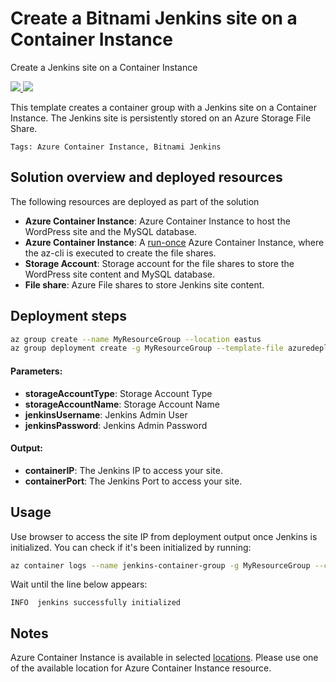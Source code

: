 # Create a Bitnami Jenkins site on a Container Instance

Create a Jenkins site on a Container Instance

<a href="https://portal.azure.com/#create/Microsoft.Template/uri/https%3A%2F%2Fraw.githubusercontent.com%2Fbitnami-labs%2Faci-templates%2Fmaster%2Fjenkins%2Fazuredeploy.json" target="_blank">
    <img src="http://azuredeploy.net/deploybutton.png"/>
</a>
<a href="http://armviz.io/#/?load=https%3A%2F%2Fraw.githubusercontent.com%2Fbitnami-labs%2Faci-templates%2Fmaster%2Fjenkins%2Fazuredeploy.json" target="_blank">
    <img src="http://armviz.io/visualizebutton.png"/>
</a>

This template creates a container group with a Jenkins site on a Container Instance. The Jenkins site is persistently stored on an Azure Storage File Share.

`Tags: Azure Container Instance, Bitnami Jenkins`

## Solution overview and deployed resources

The following resources are deployed as part of the solution

+ **Azure Container Instance**: Azure Container Instance to host the WordPress site and the MySQL database.
+ **Azure Container Instance**: A [run-once](https://docs.microsoft.com/en-us/azure/container-instances/container-instances-restart-policy#container-restart-policy) Azure Container Instance, where the az-cli is executed to create the file shares.
+ **Storage Account**: Storage account for the file shares to store the WordPress site content and MySQL database.
+ **File share**: Azure File shares to store Jenkins site content.

## Deployment steps

```bash
az group create --name MyResourceGroup --location eastus
az group deployment create -g MyResourceGroup --template-file azuredeploy.json
```

#### Parameters:
+ **storageAccountType**: Storage Account Type
+ **storageAccountName**: Storage Account Name
+ **jenkinsUsername**: Jenkins Admin User
+ **jenkinsPassword**: Jenkins Admin Password

#### Output:
+ **containerIP**: The Jenkins IP to access your site.
+ **containerPort**: The Jenkins Port to access your site.

## Usage

Use browser to access the site IP from deployment output once Jenkins is initialized. You can check if it's been initialized by running:

```bash
az container logs --name jenkins-container-group -g MyResourceGroup --container-name jenkins --follow
```

Wait until the line below appears:

```
INFO  jenkins successfully initialized
```

## Notes

Azure Container Instance is available in selected [locations](https://docs.microsoft.com/en-us/azure/container-instances/container-instances-quotas#region-availability). Please use one of the available location for Azure Container Instance resource.
